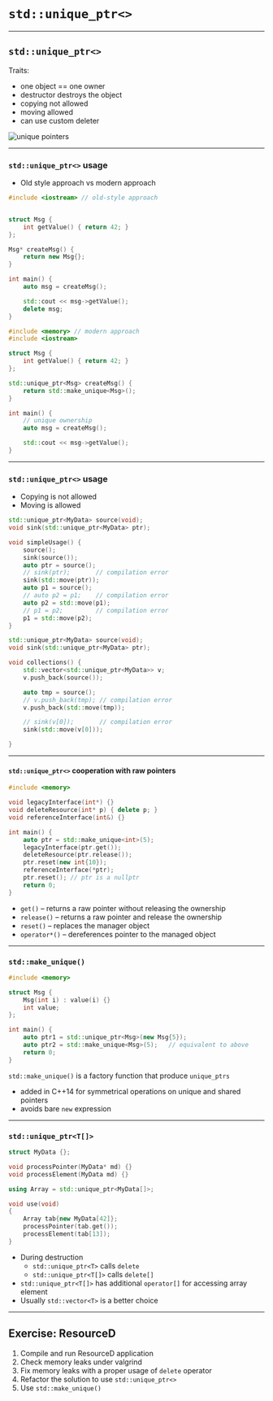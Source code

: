 ﻿<!-- .slide: data-background="#111111" -->

# `std::unique_ptr<>`

___

## `std::unique_ptr<>`

<div>

Traits:

* <!-- .element: class="fragment fade-in" --> one object == one owner
* <!-- .element: class="fragment fade-in" --> destructor destroys the object
* <!-- .element: class="fragment fade-in" --> copying not allowed
* <!-- .element: class="fragment fade-in" --> moving allowed
* <!-- .element: class="fragment fade-in" --> can use custom deleter

</div>

<img data-src="img/uniqueptrinverted.png" alt="unique pointers" class="plain fragment fade-in">

___

### `std::unique_ptr<>` usage

* Old style approach vs modern approach

<div class="multicolumn">
<div class="col">

```cpp
#include <iostream> // old-style approach


struct Msg {
    int getValue() { return 42; }
};

Msg* createMsg() {
    return new Msg{};
}

int main() {
    auto msg = createMsg();

    std::cout << msg->getValue();
    delete msg;
}
```
<!-- .element: class="fragment fade-in" -->

</div>

<div class="col">

```cpp
#include <memory> // modern approach
#include <iostream>

struct Msg {
    int getValue() { return 42; }
};

std::unique_ptr<Msg> createMsg() {
    return std::make_unique<Msg>();
}

int main() {
    // unique ownership
    auto msg = createMsg();

    std::cout << msg->getValue();
}

```
<!-- .element: class="fragment fade-in" -->

</div>

___

### `std::unique_ptr<>` usage

* <!-- .element: class="fragment fade-in" --> Copying is not allowed
* <!-- .element: class="fragment fade-in" --> Moving is allowed

<div class="multicolumn">
<div class="col">

```cpp
std::unique_ptr<MyData> source(void);
void sink(std::unique_ptr<MyData> ptr);

void simpleUsage() {
    source();
    sink(source());
    auto ptr = source();
    // sink(ptr);       // compilation error
    sink(std::move(ptr));
    auto p1 = source();
    // auto p2 = p1;    // compilation error
    auto p2 = std::move(p1);
    // p1 = p2;         // compilation error
    p1 = std::move(p2);
}
```
<!-- .element: class="fragment fade-in" -->

</div>

<div class="col">

```cpp
std::unique_ptr<MyData> source(void);
void sink(std::unique_ptr<MyData> ptr);

void collections() {
    std::vector<std::unique_ptr<MyData>> v;
    v.push_back(source());

    auto tmp = source();
    // v.push_back(tmp); // compilation error
    v.push_back(std::move(tmp));

    // sink(v[0]);       // compilation error
    sink(std::move(v[0]));

}
```
<!-- .element: class="fragment fade-in" -->

</div>

___

#### `std::unique_ptr<>` cooperation with raw pointers

```cpp
#include <memory>

void legacyInterface(int*) {}
void deleteResource(int* p) { delete p; }
void referenceInterface(int&) {}

int main() {
    auto ptr = std::make_unique<int>(5);
    legacyInterface(ptr.get());
    deleteResource(ptr.release());
    ptr.reset(new int{10});
    referenceInterface(*ptr);
    ptr.reset(); // ptr is a nullptr
    return 0;
}
```

* <!-- .element: class="fragment fade-in" --> <code>get()</code> – returns a raw pointer without releasing the ownership
* <!-- .element: class="fragment fade-in" --> <code>release()</code> – returns a raw pointer and release the ownership
* <!-- .element: class="fragment fade-in" --> <code>reset()</code> – replaces the manager object
* <!-- .element: class="fragment fade-in" --> <code>operator*()</code> – dereferences pointer to the managed object

___

### `std::make_unique()`

```cpp
#include <memory>

struct Msg {
    Msg(int i) : value(i) {}
    int value;
};

int main() {
    auto ptr1 = std::unique_ptr<Msg>(new Msg{5});
    auto ptr2 = std::make_unique<Msg>(5);   // equivalent to above
    return 0;
}
```

`std::make_unique()` is a factory function that produce `unique_ptrs`
<!-- .element: class="fragment fade-in" -->

* <!-- .element: class="fragment fade-in" --> added in C++14 for symmetrical operations on unique and shared pointers
* <!-- .element: class="fragment fade-in" --> avoids bare <code>new</code> expression

___

### `std::unique_ptr<T[]>`

```cpp
struct MyData {};

void processPointer(MyData* md) {}
void processElement(MyData md) {}

using Array = std::unique_ptr<MyData[]>;

void use(void)
{
    Array tab{new MyData[42]};
    processPointer(tab.get());
    processElement(tab[13]);
}
```

* <!-- .element: class="fragment fade-in" --> During destruction
  * <!-- .element: class="fragment fade-in" --> <code>std::unique_ptr&ltT&gt</code> calls <code>delete</code>
  * <!-- .element: class="fragment fade-in" --> <code>std::unique_ptr&ltT[]&gt</code> calls <code>delete[]</code>
* <!-- .element: class="fragment fade-in" --> <code>std::unique_ptr&ltT[]&gt</code> has additional <code>operator[]</code> for accessing array element
* <!-- .element: class="fragment fade-in" --> Usually <code>std::vector&ltT&gt</code> is a better choice

___

## Exercise: ResourceD

1. <!-- .element: class="fragment fade-in" --> Compile and run ResourceD application
2. <!-- .element: class="fragment fade-in" --> Check memory leaks under valgrind
3. <!-- .element: class="fragment fade-in" --> Fix memory leaks with a proper usage of <code>delete</code> operator
4. <!-- .element: class="fragment fade-in" --> Refactor the solution to use <code>std::unique_ptr<></code>
5. <!-- .element: class="fragment fade-in" --> Use <code>std::make_unique()</code>
